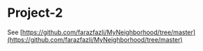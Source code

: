 # Project-2
See [https://github.com/farazfazli/MyNeighborhood/tree/master](https://github.com/farazfazli/MyNeighborhood/tree/master)
